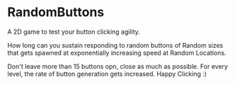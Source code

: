 # RandomButtons

A 2D game to test your button clicking agility. 


How long can you sustain responding to random buttons of Random sizes that gets spawned at exponentially increasing speed at Random Locations. 

Don't leave more than 15 buttons opn, close as much as possible. 
For every level, the rate of button generation gets increased.
Happy Clicking :)
